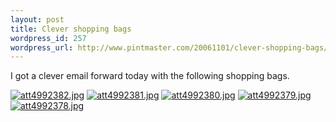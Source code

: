 ```yaml
--- 
layout: post
title: Clever shopping bags
wordpress_id: 257
wordpress_url: http://www.pintmaster.com/20061101/clever-shopping-bags/
---
```

I got a clever email forward today with the following shopping bags.

<a id="p255" rel="attachment" class="imagelink" href="http://www.pintmaster.com/20061101/clever-shopping-bags/att4992382jpg/" title="att4992382.jpg"><img id="image255" src="http://www.pintmaster.com/wp-content/uploads/2006/11/att4992382.thumbnail.jpg" alt="att4992382.jpg" /></a> <a id="p254" rel="attachment" class="imagelink" href="http://www.pintmaster.com/20061101/clever-shopping-bags/att4992381jpg/" title="att4992381.jpg"><img id="image254" src="http://www.pintmaster.com/wp-content/uploads/2006/11/att4992381.thumbnail.jpg" alt="att4992381.jpg" /></a> <a id="p253" rel="attachment" class="imagelink" href="http://www.pintmaster.com/20061101/clever-shopping-bags/att4992380jpg/" title="att4992380.jpg"><img id="image253" src="http://www.pintmaster.com/wp-content/uploads/2006/11/att4992380.thumbnail.jpg" alt="att4992380.jpg" /></a> <a id="p252" rel="attachment" class="imagelink" href="http://www.pintmaster.com/20061101/clever-shopping-bags/att4992379jpg/" title="att4992379.jpg"><img id="image252" src="http://www.pintmaster.com/wp-content/uploads/2006/11/att4992379.thumbnail.jpg" alt="att4992379.jpg" /></a> <a id="p251" rel="attachment" class="imagelink" href="http://www.pintmaster.com/20061101/clever-shopping-bags/att4992378jpg/" title="att4992378.jpg"><img id="image251" src="http://www.pintmaster.com/wp-content/uploads/2006/11/att4992378.thumbnail.jpg" alt="att4992378.jpg" /></a>
